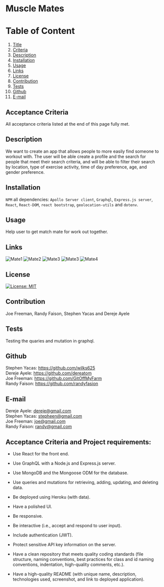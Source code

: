 # Muscle Mates
  
  # Table of Content
  1. [Title](#Title)
  2. [Criteria](#Criteria)
  3. [Description](#Description)
  4. [Installation](#Installation)
  5. [Usage](#Usage)
  6. [Links](#Links)
  7. [License](#License)
  8. [Contribution](#Contribution)
  9. [Tests](#Tests)
  10. [Github](#Github)
  11. [E-mail](#Email)  
  
  ## Acceptance Criteria
  All acceptance criteria listed at the end of this page fully met.
  ## Description
  We want to create an app that allows people to more easily find someone to workout with. The user will be able create a profile and the search for people that meet their search criteria, and will be able to filter their search by location, type of exercise activity, time of day preference, age, and gender preference.
  
  ## Installation
  `NPM` all dependencies: `Apollo Server client`, `Graphql`, `Express.js server`, `React`, `React-DOM`, `react bootstrap`, `geolocation-utils` and `dotenv`.
  
  ## Usage
  Help user to get match mate for work out together.

  ## Links
![Mate1](https://user-images.githubusercontent.com/77940481/128371896-2f189b02-a2e8-4f7f-9bc9-af69a5daf267.JPG) 
![Mate2](https://user-images.githubusercontent.com/77940481/128371929-cee09477-c961-485a-a11b-7c966c74ac9e.JPG) 
![Mate3](https://user-images.githubusercontent.com/77940481/128371947-0b0ba769-0d71-463a-bf49-047d419242a7.JPG) 
![Mate3](https://user-images.githubusercontent.com/77940481/128371947-0b0ba769-0d71-463a-bf49-047d419242a7.JPG) 
![Mate4](https://user-images.githubusercontent.com/77940481/128371991-979f0a18-a199-4b0d-8630-23426e4dc2e2.JPG)
  
  ## License
  [![License: MIT](https://img.shields.io/badge/License-MIT-yellow.svg)](https://opensource.org/licenses/MIT)
  
  ## Contribution
  Joe Freeman, Randy Faison, Stephen Yacas and Dereje Ayele
  
  ## Tests
  Testing the quaries and mutation in graphql.
  
  ## Github
  Stephen Yacas: https://github.com/wilks625 </br>
  Dereje Ayele: https://github.com/dereatom </br>
  Joe Freeman: https://github.com/GitOffMyFarm </br>
  Randy Faison: https://github.com/randyfasion </br>
  
  ## E-mail

  Dereje Ayele: dereje@gmail.com </br>
  Stephen Yacas: stepheen@gmail.com </br>
  Joe Freeman: joe@gmail.com </br>
  Randy Faison: randy@gmail.com <br>


  ## Acceptance Criteria and Project requirements:

  * Use React for the front end.

* Use GraphQL with a Node.js and Express.js server.

* Use MongoDB and the Mongoose ODM for the database.

* Use queries and mutations for retrieving, adding, updating, and deleting data.

* Be deployed using Heroku (with data).

* Have a polished UI.

* Be responsive.

* Be interactive (i.e., accept and respond to user input).

* Include authentication (JWT).

* Protect sensitive API key information on the server.

* Have a clean repository that meets quality coding standards (file structure, naming conventions, best practices for class and id naming conventions, indentation, high-quality comments, etc.).

* Have a high-quality README (with unique name, description, technologies used, screenshot, and link to deployed application).
